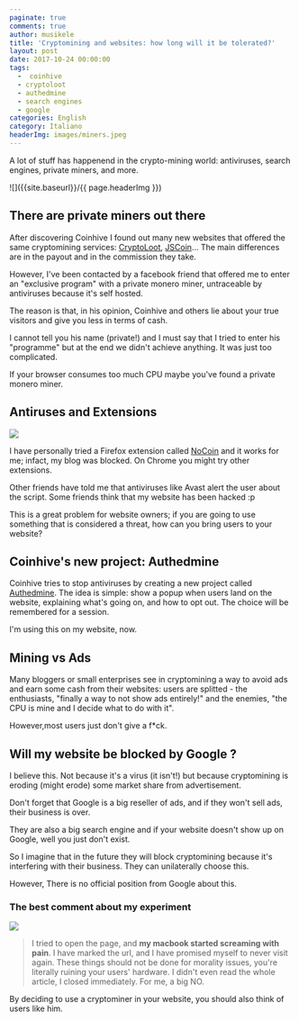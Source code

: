```yaml
---
paginate: true
comments: true
author: musikele
title: 'Cryptomining and websites: how long will it be tolerated?'
layout: post
date: 2017-10-24 00:00:00
tags:
  -  coinhive
  - cryptoloot
  - authedmine
  - search engines
  - google
categories: English
category: Italiano
headerImg: images/miners.jpeg
---
```

A lot of stuff has happenend in the crypto-mining world: antiviruses, search engines, private miners, and more.

![]({{site.baseurl}}/{{ page.headerImg }})

<!--more-->

## There are private miners out there

After discovering Coinhive I found out many new websites that offered the same cryptomining services: [CryptoLoot](https://www.crypto-loot.com/ "Crypto-Loot"), [JSCoin](https://jsecoin.com/)... The main differences are in the payout and in the commission they take.

However, I've been contacted by a facebook friend that offered me to enter an "exclusive program" with a private monero miner, untraceable by antiviruses because it's self hosted.

The reason is that, in his opinion, Coinhive and others lie about your true visitors and give you less in terms of cash.

I cannot tell you his name (private!) and I must say that I tried to enter his "programme" but at the end we didn't achieve anything. It was just too complicated.

If your browser consumes too much CPU maybe you've found a private monero miner.

## Antiruses and Extensions

![]({{site.baseurl}}/images/antivirus-mining.png)

I have personally tried a Firefox extension called [NoCoin](https://addons.mozilla.org/it/firefox/addon/no-coin/) and it works for me; infact, my blog was blocked. On Chrome you might try other extensions. 

Other friends have told me that antiviruses like Avast alert the user about the script. Some friends think that my website has been hacked :p

This is a great problem for website owners; if you are going to use something that is considered a threat, how can you bring users to your website?

## Coinhive's new project: Authedmine

Coinhive tries to stop antiviruses by creating a new project called [Authedmine](https://authedmine.com/). The idea is simple: show a popup when users land on the website, explaining what's going on, and how to opt out. The choice will be remembered for a session.

I'm using this on my website, now.

## Mining vs Ads

Many bloggers or small enterprises see in cryptomining a way to avoid ads and earn some cash from their websites: users are splitted - the enthusiasts, "finally a way to not show ads entirely!" and the enemies, "the CPU is mine and I decide what to do with it".

However,most users just don't give a f\*ck.

## Will my website be blocked by Google ?

I believe this. Not because it's a virus (it isn't!) but because cryptomining is eroding (might erode) some market share from advertisement.

Don't forget that Google is a big reseller of ads, and if they won't sell ads, their business is over.

They are also a big search engine and if your website doesn't show up on Google, well you just don't exist.

So I imagine that in the future they will block cryptomining because it's interfering with their business. They can unilaterally choose this.

However, There is no official position from Google about this.

### The best comment about my experiment

![]({{site.baseurl}}/images/mining-best-comment.PNG)

> I tried to open the page, and **my macbook started screaming with pain**. I have marked the url, and I have promised myself to never visit again. These things should not be done for morality issues, you're literally ruining your users' hardware. I didn't even read the whole article, I closed immediately. For me, a big NO.

By deciding to use a cryptominer in your website, you should also think of users like him.